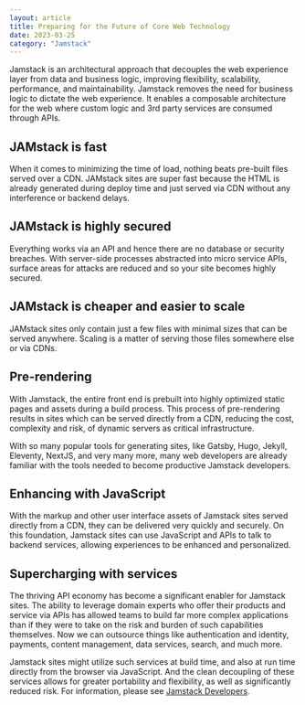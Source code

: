 ```yaml
---
layout: article
title: Preparing for the Future of Core Web Technology
date: 2023-03-25
category: "Jamstack"
---
```


Jamstack is an architectural approach that decouples the web experience layer from data and business logic, improving flexibility, scalability, performance, and maintainability. Jamstack removes the need for business logic to dictate the web experience. It enables a composable architecture for the web where custom logic and 3rd party services are consumed through APIs.

<!-- excerpt -->

## JAMstack is fast

When it comes to minimizing the time of load, nothing beats pre-built files served over a CDN. JAMstack sites are super fast because the HTML is already generated during deploy time and just served via CDN without any interference or backend delays.

## JAMstack is highly secured

Everything works via an API and hence there are no database or security breaches. With server-side processes abstracted into micro service APIs, surface areas for attacks are reduced and so your site becomes highly secured.

## JAMstack is cheaper and easier to scale

JAMstack sites only contain just a few files with minimal sizes that can be served anywhere. Scaling is a matter of serving those files somewhere else or via CDNs.

## Pre-rendering

With Jamstack, the entire front end is prebuilt into highly optimized static pages and assets during a build process. This process of pre-rendering results in sites which can be served directly from a CDN, reducing the cost, complexity and risk, of dynamic servers as critical infrastructure.

With so many popular tools for generating sites, like Gatsby, Hugo, Jekyll, Eleventy, NextJS, and very many more, many web developers are already familiar with the tools needed to become productive Jamstack developers.

## Enhancing with JavaScript

With the markup and other user interface assets of Jamstack sites served directly from a CDN, they can be delivered very quickly and securely. On this foundation, Jamstack sites can use JavaScript and APIs to talk to backend services, allowing experiences to be enhanced and personalized.

## Supercharging with services

The thriving API economy has become a significant enabler for Jamstack sites. The ability to leverage domain experts who offer their products and service via APIs has allowed teams to build far more complex applications than if they were to take on the risk and burden of such capabilities themselves. Now we can outsource things like authentication and identity, payments, content management, data services, search, and much more.

Jamstack sites might utilize such services at build time, and also at run time directly from the browser via JavaScript. And the clean decoupling of these services allows for greater portability and flexibility, as well as significantly reduced risk. For information, please see [Jamstack Developers](https://jamstack.org/what-is-jamstack/).